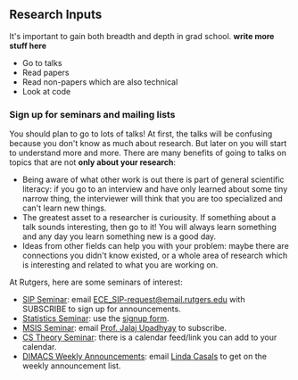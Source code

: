 ## Research Inputs

It's important to gain both breadth and depth in grad school. **write more stuff here**

* Go to talks
* Read papers
* Read non-papers which are also technical
* Look at code

### Sign up for seminars and mailing lists

You should plan to go to lots of talks! At first, the talks will be confusing because you don't know as much about research. But later on you will start to understand more and more. There are many benefits of going to talks on topics that are not **only about your research**:

* Being aware of what other work is out there is part of general scientific literacy: if you go to an interview and have only learned about some tiny narrow thing, the interviewer will think that you are too specialized and can't learn new things.
* The greatest asset to a researcher is curiousity. If something about a talk sounds interesting, then go to it! You will always learn something and any day you learn something new is a good day.
* Ideas from other fields can help you with your problem: maybe there are connections you didn't know existed, or a whole area of research which is interesting and related to what you are working on.

At Rutgers, here are some seminars of interest:

* [SIP Seminar](http://www.inspirelab.us/seminars/): email [ECE_SIP-request@email.rutgers.edu](mailto:ECE_SIP-request@email.rutgers.edu) with SUBSCRIBE to sign up for announcements.
* [Statistics Seminar](https://statistics.rutgers.edu/news-events/seminars): use the [signup form](https://lists.sas.rutgers.edu/mailman/listinfo/stat-seminar).
* [MSIS Seminar](https://msis-rutgers.net/seminar/): email [Prof. Jalaj Upadhyay](mailto:jalaj.upadhyay@rutgers.edu) to subscribe.
* [CS Theory Seminar](https://theory.cs.rutgers.edu/theory_seminar): there is a calendar feed/link you can add to your calendar.
* [DIMACS Weekly Announcements](http://dimacs.rutgers.edu/events/list): email [Linda Casals](mailto:lindac@dimacs.rutgers.edu) to get on the weekly announcement list.